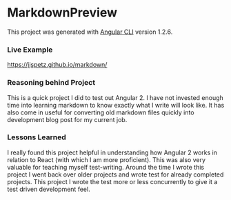   # MarkdownPreview

This project was generated with [Angular CLI](https://github.com/angular/angular-cli) version 1.2.6.

### Live Example

https://jjspetz.github.io/markdown/

### Reasoning behind Project

This is a quick project I did to test out Angular 2. I have not invested enough time into learning markdown to know exactly what I write will look like. It has also come in useful for converting old markdown files quickly into development blog post for my current job.

### Lessons Learned

I really found this project helpful in understanding how Angular 2 works in relation to React (with which I am more proficient). This was also very valuable for teaching myself test-writing. Around the time I wrote this project I went back over older projects and wrote test for already completed projects. This project I wrote the test more or less concurrently to give it a test driven development feel.
